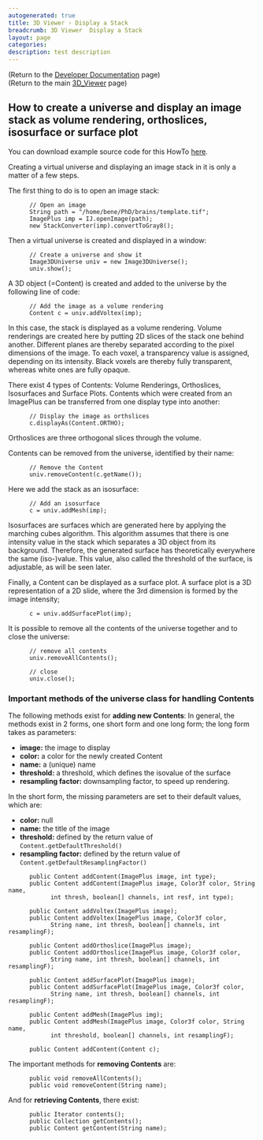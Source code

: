 ```yaml
---
autogenerated: true
title: 3D Viewer › Display a Stack
breadcrumb: 3D Viewer  Display a Stack
layout: page
categories: 
description: test description
---
```


(Return to the [Developer Documentation](3D_Viewer__Developer_Documentation ) page)  
(Return to the main [3D\_Viewer](3D_Viewer ) page)

How to create a universe and display an image stack as volume rendering, orthoslices, isosurface or surface plot
----------------------------------------------------------------------------------------------------------------

You can download example source code for this HowTo [here](3D_Viewer__Example_code ).

Creating a virtual universe and displaying an image stack in it is only a matter of a few steps.

The first thing to do is to open an image stack:

          // Open an image
          String path = "/home/bene/PhD/brains/template.tif";
          ImagePlus imp = IJ.openImage(path);
          new StackConverter(imp).convertToGray8();

Then a virtual universe is created and displayed in a window:

          // Create a universe and show it
          Image3DUniverse univ = new Image3DUniverse();
          univ.show();

A 3D object (=Content) is created and added to the universe by the following line of code:

          // Add the image as a volume rendering
          Content c = univ.addVoltex(imp);

In this case, the stack is displayed as a volume rendering. Volume renderings are created here by putting 2D slices of the stack one behind another. Different planes are thereby separated according to the pixel dimensions of the image. To each voxel, a transparency value is assigned, depending on its intensity. Black voxels are thereby fully transparent, whereas white ones are fully opaque.

There exist 4 types of Contents: Volume Renderings, Orthoslices, Isosurfaces and Surface Plots. Contents which were created from an ImagePlus can be transferred from one display type into another:

          // Display the image as orthslices
          c.displayAs(Content.ORTHO);

Orthoslices are three orthogonal slices through the volume.

Contents can be removed from the universe, identified by their name:

          // Remove the Content
          univ.removeContent(c.getName());

Here we add the stack as an isosurface:

          // Add an isosurface
          c = univ.addMesh(imp);

Isosurfaces are surfaces which are generated here by applying the marching cubes algorithm. This algorithm assumes that there is one intensity value in the stack which separates a 3D object from its background. Therefore, the generated surface has theoretically everywhere the same (iso-)value. This value, also called the threshold of the surface, is adjustable, as will be seen later.

Finally, a Content can be displayed as a surface plot. A surface plot is a 3D representation of a 2D slide, where the 3rd dimension is formed by the image intensity;

          c = univ.addSurfacePlot(imp);

It is possible to remove all the contents of the universe together and to close the universe:

          // remove all contents
          univ.removeAllContents();

          // close
          univ.close();

### Important methods of the universe class for handling Contents

The following methods exist for **adding new Contents**: In general, the methods exist in 2 forms, one short form and one long form; the long form takes as parameters:

-   **image:** the image to display
-   **color:** a color for the newly created Content
-   **name:** a (unique) name
-   **threshold:** a threshold, which defines the isovalue of the surface
-   **resampling factor:** downsampling factor, to speed up rendering.

In the short form, the missing parameters are set to their default values, which are:

-   **color:** null
-   **name:** the title of the image
-   **threshold:** defined by the return value of `Content.getDefaultThreshold()`
-   **resampling factor:** defined by the return value of `Content.getDefaultResamplingFactor()`

<!-- -->

          public Content addContent(ImagePlus image, int type);
          public Content addContent(ImagePlus image, Color3f color, String name,
                int thresh, boolean[] channels, int resf, int type);

          public Content addVoltex(ImagePlus image);
          public Content addVoltex(ImagePlus image, Color3f color,
                String name, int thresh, boolean[] channels, int resamplingF);

          public Content addOrthoslice(ImagePlus image);
          public Content addOrthoslice(ImagePlus image, Color3f color,
                String name, int thresh, boolean[] channels, int resamplingF);

          public Content addSurfacePlot(ImagePlus image);
          public Content addSurfacePlot(ImagePlus image, Color3f color,
                String name, int thresh, boolean[] channels, int resamplingF);

          public Content addMesh(ImagePlus img);
          public Content addMesh(ImagePlus image, Color3f color, String name,
                int threshold, boolean[] channels, int resamplingF);

          public Content addContent(Content c);

The important methods for **removing Contents** are:

          public void removeAllContents();
          public void removeContent(String name);

And for **retrieving Contents**, there exist:

          public Iterator contents();
          public Collection getContents();
          public Content getContent(String name);
